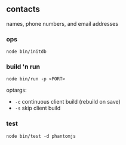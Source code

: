 ## contacts
names, phone numbers, and email addresses

### ops

```
node bin/initdb
```

### build 'n run

```
node bin/run -p <PORT>
```

optargs:
* `-c` continuous client build (rebuild on save)
* `-s` skip client build

### test

```
node bin/test -d phantomjs
```

